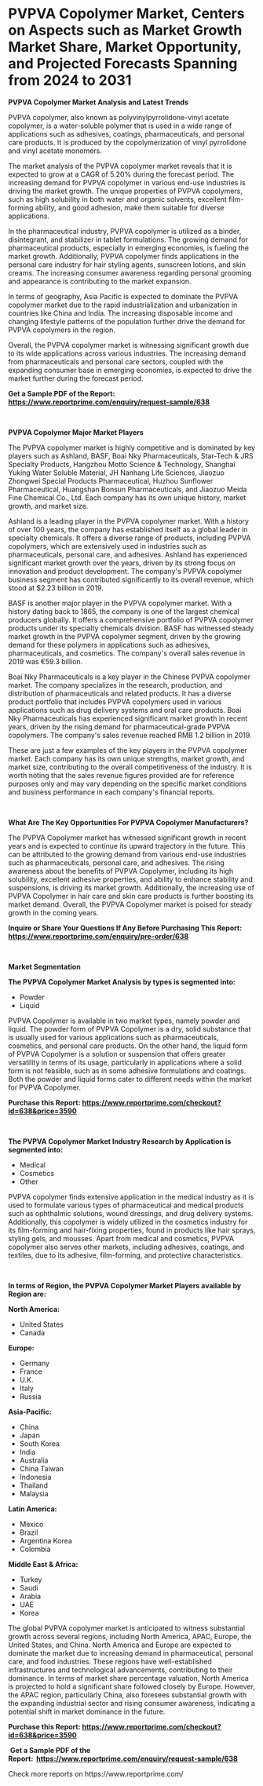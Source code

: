 <p><h1>PVPVA Copolymer Market, Centers on Aspects such as Market Growth Market Share, Market Opportunity, and Projected Forecasts Spanning from 2024 to 2031</h1></p><p><strong>PVPVA Copolymer Market Analysis and Latest Trends</strong></p>
<p><p>PVPVA copolymer, also known as polyvinylpyrrolidone-vinyl acetate copolymer, is a water-soluble polymer that is used in a wide range of applications such as adhesives, coatings, pharmaceuticals, and personal care products. It is produced by the copolymerization of vinyl pyrrolidone and vinyl acetate monomers.</p><p>The market analysis of the PVPVA copolymer market reveals that it is expected to grow at a CAGR of 5.20% during the forecast period. The increasing demand for PVPVA copolymer in various end-use industries is driving the market growth. The unique properties of PVPVA copolymers, such as high solubility in both water and organic solvents, excellent film-forming ability, and good adhesion, make them suitable for diverse applications.</p><p>In the pharmaceutical industry, PVPVA copolymer is utilized as a binder, disintegrant, and stabilizer in tablet formulations. The growing demand for pharmaceutical products, especially in emerging economies, is fueling the market growth. Additionally, PVPVA copolymer finds applications in the personal care industry for hair styling agents, sunscreen lotions, and skin creams. The increasing consumer awareness regarding personal grooming and appearance is contributing to the market expansion.</p><p>In terms of geography, Asia Pacific is expected to dominate the PVPVA copolymer market due to the rapid industrialization and urbanization in countries like China and India. The increasing disposable income and changing lifestyle patterns of the population further drive the demand for PVPVA copolymers in the region.</p><p>Overall, the PVPVA copolymer market is witnessing significant growth due to its wide applications across various industries. The increasing demand from pharmaceuticals and personal care sectors, coupled with the expanding consumer base in emerging economies, is expected to drive the market further during the forecast period.</p></p>
<p><strong>Get a Sample PDF of the Report:&nbsp; <a href="https://www.reportprime.com/enquiry/request-sample/638">https://www.reportprime.com/enquiry/request-sample/638</a></strong></p>
<p>&nbsp;</p>
<p><strong>PVPVA Copolymer Major Market Players</strong></p>
<p><p>The PVPVA copolymer market is highly competitive and is dominated by key players such as Ashland, BASF, Boai Nky Pharmaceuticals, Star-Tech & JRS Specialty Products, Hangzhou Motto Science & Technology, Shanghai Yuking Water Soluble Material, JH Nanhang Life Sciences, Jiaozuo Zhongwei Special Products Pharmaceutical, Huzhou Sunflower Pharmaceutical, Huangshan Bonsun Pharmaceuticals, and Jiaozuo Meida Fine Chemical Co., Ltd. Each company has its own unique history, market growth, and market size.</p><p>Ashland is a leading player in the PVPVA copolymer market. With a history of over 100 years, the company has established itself as a global leader in specialty chemicals. It offers a diverse range of products, including PVPVA copolymers, which are extensively used in industries such as pharmaceuticals, personal care, and adhesives. Ashland has experienced significant market growth over the years, driven by its strong focus on innovation and product development. The company's PVPVA copolymer business segment has contributed significantly to its overall revenue, which stood at $2.23 billion in 2019.</p><p>BASF is another major player in the PVPVA copolymer market. With a history dating back to 1865, the company is one of the largest chemical producers globally. It offers a comprehensive portfolio of PVPVA copolymer products under its specialty chemicals division. BASF has witnessed steady market growth in the PVPVA copolymer segment, driven by the growing demand for these polymers in applications such as adhesives, pharmaceuticals, and cosmetics. The company's overall sales revenue in 2019 was €59.3 billion.</p><p>Boai Nky Pharmaceuticals is a key player in the Chinese PVPVA copolymer market. The company specializes in the research, production, and distribution of pharmaceuticals and related products. It has a diverse product portfolio that includes PVPVA copolymers used in various applications such as drug delivery systems and oral care products. Boai Nky Pharmaceuticals has experienced significant market growth in recent years, driven by the rising demand for pharmaceutical-grade PVPVA copolymers. The company's sales revenue reached RMB 1.2 billion in 2019.</p><p>These are just a few examples of the key players in the PVPVA copolymer market. Each company has its own unique strengths, market growth, and market size, contributing to the overall competitiveness of the industry. It is worth noting that the sales revenue figures provided are for reference purposes only and may vary depending on the specific market conditions and business performance in each company's financial reports.</p></p>
<p>&nbsp;</p>
<p><strong>What Are The Key Opportunities For PVPVA Copolymer Manufacturers?</strong></p>
<p><p>The PVPVA Copolymer market has witnessed significant growth in recent years and is expected to continue its upward trajectory in the future. This can be attributed to the growing demand from various end-use industries such as pharmaceuticals, personal care, and adhesives. The rising awareness about the benefits of PVPVA Copolymer, including its high solubility, excellent adhesive properties, and ability to enhance stability and suspensions, is driving its market growth. Additionally, the increasing use of PVPVA Copolymer in hair care and skin care products is further boosting its market demand. Overall, the PVPVA Copolymer market is poised for steady growth in the coming years.</p></p>
<p><strong>Inquire or Share Your Questions If Any Before Purchasing This Report: <a href="https://www.reportprime.com/enquiry/pre-order/638">https://www.reportprime.com/enquiry/pre-order/638</a></strong></p>
<p>&nbsp;</p>
<p><strong>Market Segmentation</strong></p>
<p><strong>The PVPVA Copolymer Market Analysis by types is segmented into:</strong></p>
<p><ul><li>Powder</li><li>Liquid</li></ul></p>
<p><p>PVPVA Copolymer is available in two market types, namely powder and liquid. The powder form of PVPVA Copolymer is a dry, solid substance that is usually used for various applications such as pharmaceuticals, cosmetics, and personal care products. On the other hand, the liquid form of PVPVA Copolymer is a solution or suspension that offers greater versatility in terms of its usage, particularly in applications where a solid form is not feasible, such as in some adhesive formulations and coatings. Both the powder and liquid forms cater to different needs within the market for PVPVA Copolymer.</p></p>
<p><strong>Purchase this Report:&nbsp;<a href="https://www.reportprime.com/checkout?id=638&price=3590">https://www.reportprime.com/checkout?id=638&price=3590</a></strong></p>
<p>&nbsp;</p>
<p><strong>The PVPVA Copolymer Market Industry Research by Application is segmented into:</strong></p>
<p><ul><li>Medical</li><li>Cosmetics</li><li>Other</li></ul></p>
<p><p>PVPVA copolymer finds extensive application in the medical industry as it is used to formulate various types of pharmaceutical and medical products such as ophthalmic solutions, wound dressings, and drug delivery systems. Additionally, this copolymer is widely utilized in the cosmetics industry for its film-forming and hair-fixing properties, found in products like hair sprays, styling gels, and mousses. Apart from medical and cosmetics, PVPVA copolymer also serves other markets, including adhesives, coatings, and textiles, due to its adhesive, film-forming, and protective characteristics.</p></p>
<p>&nbsp;</p>
<p><strong>In terms of Region, the PVPVA Copolymer Market Players available by Region are:</strong></p>
<p>
    <p> <strong> North America: </strong>
        <ul>
            <li>United States</li>
            <li>Canada</li>
        </ul>
        </p> 
    <p> <strong> Europe: </strong>
        <ul>
            <li>Germany</li>
            <li>France</li>
            <li>U.K.</li>
            <li>Italy</li>
            <li>Russia</li>
        </ul>
        </p> 
    <p> <strong> Asia-Pacific: </strong>
        <ul>
            <li>China</li>
            <li>Japan</li>
            <li>South Korea</li>
            <li>India</li>
            <li>Australia</li>
            <li>China Taiwan</li>
            <li>Indonesia</li>
            <li>Thailand</li>
            <li>Malaysia</li>
        </ul>
        </p> 
    <p> <strong> Latin America: </strong>
        <ul>
            <li>Mexico</li>
            <li>Brazil</li>
            <li>Argentina Korea</li>
            <li>Colombia</li>
        </ul>
        </p> 
    <p> <strong> Middle East & Africa: </strong>
        <ul>
            <li>Turkey</li>
            <li>Saudi</li>
            <li>Arabia</li>
            <li>UAE</li>
            <li>Korea</li>
        </ul>
    </p>
    </p>
<p><p>The global PVPVA copolymer market is anticipated to witness substantial growth across several regions, including North America, APAC, Europe, the United States, and China. North America and Europe are expected to dominate the market due to increasing demand in pharmaceutical, personal care, and food industries. These regions have well-established infrastructures and technological advancements, contributing to their dominance. In terms of market share percentage valuation, North America is projected to hold a significant share followed closely by Europe. However, the APAC region, particularly China, also foresees substantial growth with the expanding industrial sector and rising consumer awareness, indicating a potential shift in market dominance in the future.</p></p>
<p><strong>Purchase this Report: <a href="https://www.reportprime.com/checkout?id=638&price=3590">https://www.reportprime.com/checkout?id=638&price=3590</a></strong></p>
<p>&nbsp;<strong>Get a Sample PDF of the Report:&nbsp;&nbsp;<a href="https://www.reportprime.com/enquiry/request-sample/638">https://www.reportprime.com/enquiry/request-sample/638</a></strong></p>
<p><strong></strong></p>
<p>Check more reports on https://www.reportprime.com/</p>